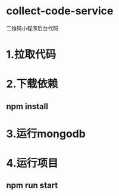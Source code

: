 # collect-code-service
二维码小程序后台代码
# 1.拉取代码
# 2.下载依赖
## npm install
# 3.运行mongodb
# 4.运行项目
## npm run start